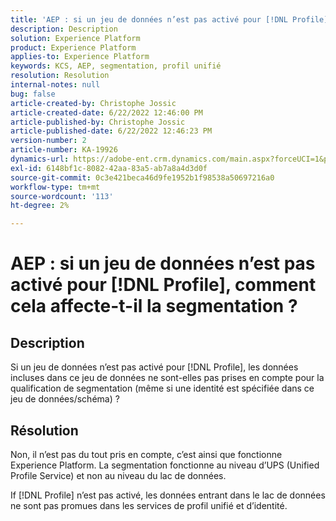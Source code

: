 ```yaml
---
title: 'AEP : si un jeu de données n’est pas activé pour [!DNL Profile], comment cela affecte-t-il la segmentation ?'
description: Description
solution: Experience Platform
product: Experience Platform
applies-to: Experience Platform
keywords: KCS, AEP, segmentation, profil unifié
resolution: Resolution
internal-notes: null
bug: false
article-created-by: Christophe Jossic
article-created-date: 6/22/2022 12:46:00 PM
article-published-by: Christophe Jossic
article-published-date: 6/22/2022 12:46:23 PM
version-number: 2
article-number: KA-19926
dynamics-url: https://adobe-ent.crm.dynamics.com/main.aspx?forceUCI=1&pagetype=entityrecord&etn=knowledgearticle&id=203a4843-29f2-ec11-bb3d-6045bd0158c7
exl-id: 6148bf1c-8082-42aa-83a5-ab7a8a4d3d0f
source-git-commit: 0c3e421beca46d9fe1952b1f98538a50697216a0
workflow-type: tm+mt
source-wordcount: '113'
ht-degree: 2%

---
```


# AEP : si un jeu de données n’est pas activé pour [!DNL Profile], comment cela affecte-t-il la segmentation ?

## Description

Si un jeu de données n’est pas activé pour [!DNL Profile], les données incluses dans ce jeu de données ne sont-elles pas prises en compte pour la qualification de segmentation (même si une identité est spécifiée dans ce jeu de données/schéma) ?

## Résolution

Non, il n’est pas du tout pris en compte, c’est ainsi que fonctionne Experience Platform. La segmentation fonctionne au niveau d’UPS (Unified Profile Service) et non au niveau du lac de données.

If [!DNL Profile] n’est pas activé, les données entrant dans le lac de données ne sont pas promues dans les services de profil unifié et d’identité.
